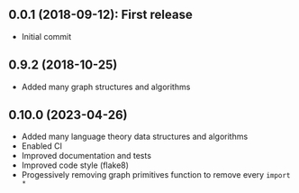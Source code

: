 ## 0.0.1 (2018-09-12): First release

* Initial commit

## 0.9.2 (2018-10-25)

* Added many graph structures and algorithms 

## 0.10.0 (2023-04-26)

* Added many language theory data structures and algorithms
* Enabled CI
* Improved documentation and tests
* Improved code style (flake8)
* Progessively removing graph primitives function to remove every `import *`
